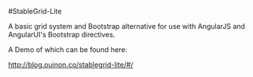 #StableGrid-Lite

A basic grid system and Bootstrap alternative for use with AngularJS and AngularUI's Bootstrap directives.

A Demo of which can be found here:

http://blog.ouinon.co/stablegrid-lite/#/